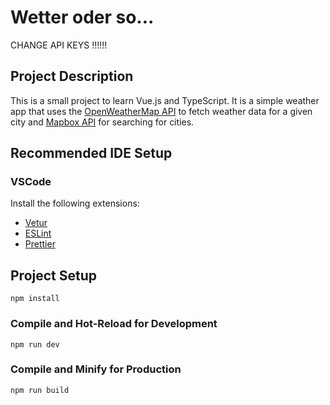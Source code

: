 # Wetter oder so...

CHANGE API KEYS !!!!!!

## Project Description

This is a small project to learn Vue.js and TypeScript. It is a simple weather app that uses the [OpenWeatherMap API](https://openweathermap.org/api) to fetch weather data for a given city and [Mapbox API](https://www.mapbox.com/) for searching for cities.

## Recommended IDE Setup

### VSCode

Install the following extensions:

- [Vetur](https://marketplace.visualstudio.com/items?itemName=octref.vetur)
- [ESLint](https://marketplace.visualstudio.com/items?itemName=dbaeumer.vscode-eslint)
- [Prettier](https://marketplace.visualstudio.com/items?itemName=esbenp.prettier-vscode)

## Project Setup

```
npm install
```

### Compile and Hot-Reload for Development

```
npm run dev
```

### Compile and Minify for Production

```
npm run build
```